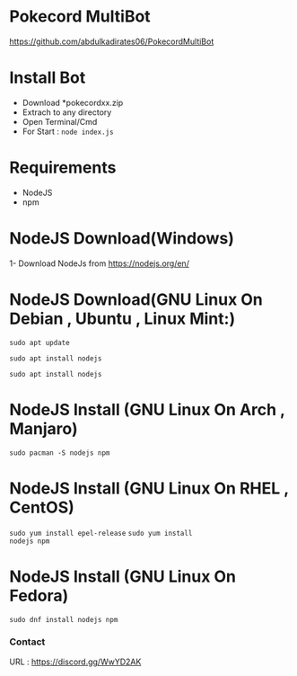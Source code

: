 # Pokecord MultiBot

https://github.com/abdulkadirates06/PokecordMultiBot

# Install Bot

* Download *pokecordxx.zip 
* Extrach to any directory
* Open Terminal/Cmd 
* For Start :  <code>node index.js</code>


# Requirements

* NodeJS
* npm

# NodeJS Download(Windows)

 1- Download NodeJs from https://nodejs.org/en/
 
 # NodeJS Download(GNU Linux On Debian , Ubuntu , Linux Mint:)
 <code>sudo apt update</code>
 
 <code>sudo apt install nodejs</code>
 
 <code>sudo apt install nodejs</code>
 
  # NodeJS Install (GNU Linux On Arch , Manjaro)
  
  <code>sudo pacman -S nodejs npm</code>

  # NodeJS Install (GNU Linux On  RHEL , CentOS)
  
  <code>sudo yum install epel-release</code>
  <code>sudo yum install nodejs npm </code>
  
  # NodeJS Install (GNU Linux On Fedora)
  
  <code>sudo dnf install nodejs npm</code>
  
  

### Contact 

URL : https://discord.gg/WwYD2AK

